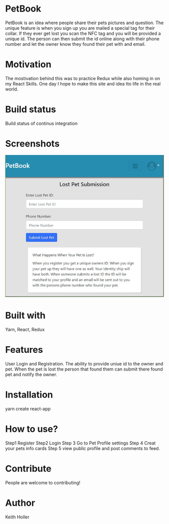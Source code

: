 # PetBook

PetBook is an idea where people share their pets pictures and question. The unique feature is when you sign up you are mailed a special tag for their collar.
If they ever get lost you scan the NFC tag and you will be provided a unique id. The person can then submit the id online along with their phone number and 
let the owner know they found their pet with and email.

# Motivation
The mostivation behind this was to practice Redux while also homing in on my React Skills. One day I hope to make this site and idea tto life in the real world.

# Build status
Build status of continus integration 

# Screenshots

![PetBook](https://github.com/keithholler/petbook/blob/gh-pages/assets/Screenshot.JPG)

# Built with
Yarn,
React,
Redux

# Features
User Login and Registration. The ability to provide uniue id to the owner and pet. When the pet is lost the person that found them can submit there found pet
and notify the owner.

# Installation
yarn create react-app

# How to use?
Step1 Register
Step2 Login
Step 3 Go to Pet Profile settings
Step 4 Creat your pets info cards
Step 5 view public profile and post comments to feed.

# Contribute
People are welcome to contributing!

# Author
Keith Holler
